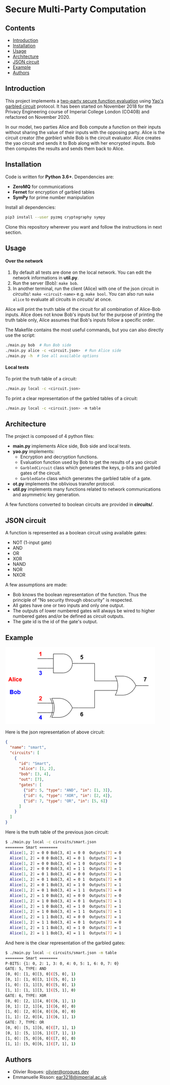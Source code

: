 # Secure Multi-Party Computation

## Contents
* [Introduction](#introduction)
* [Installation](#installation)
* [Usage](#usage)
* [Architecture](#architecture)
* [JSON circuit](#json-circuit)
* [Example](#example)
* [Authors](#authors)

## Introduction
This project implements a
[two-party secure function evaluation](https://en.wikipedia.org/wiki/Secure_two-party_computation)
using
[Yao's garbled circuit](https://en.wikipedia.org/wiki/Garbled_circuit)
protocol. It has been started on November 2018 for the Privacy Engineering
course of Imperial College London (CO408) and refactored on November 2020.

In our model, two parties Alice and Bob compute a function on their inputs
without sharing the value of their inputs with the opposing party. Alice is
the circuit creator (the *garbler*) while Bob is the circuit evaluator. Alice
creates the yao circuit and sends it to Bob along with her encrypted inputs.
Bob then computes the results and sends them back to Alice.

## Installation
Code is written for **Python 3.6+**. Dependencies are:
* **ZeroMQ** for communications
* **Fernet** for encryption of garbled tables
* **SymPy** for prime number manipulation

Install all dependencies:
```sh
pip3 install --user pyzmq cryptography sympy
```

Clone this repository wherever you want and follow the instructions in next
section.

## Usage

#### Over the network
1. By default all tests are done on the local network.
  You can edit the network informations in **util.py**.
2. Run the server (Bob): `make bob`.
3. In another terminal, run the client (Alice) with one of the json circuit
  in *circuits/*: `make <circuit-name>` e.g. `make bool`. You can also run
  `make alice` to evaluate all circuits in *circuits/* at once.

Alice will print the truth table of the circuit for all combination of
Alice-Bob inputs. Alice does not know Bob's inputs but for the purpose of
printing the truth table only, Alice assumes that Bob's inputs follow a
specific order.

The Makefile contains the most useful commands, but you can also directly use
the script:
```sh
./main.py bob  # Run Bob side
./main.py alice -c <circuit.json>  # Run Alice side
./main.py -h  # See all available options
```

#### Local tests
To print the truth table of a circuit:
```sh
./main.py local -c <circuit.json>
```

To print a clear representation of the garbled tables of a circuit:
```sh
./main.py local -c <circuit.json> -m table
```

## Architecture
The project is composed of 4 python files:
* **main.py** implements Alice side, Bob side and local tests.
* **yao.py** implements:
    * Encryption and decryption functions.
    * Evaluation function used by Bob to get the results of a yao circuit
    * `GarbledCircuit` class which generates the keys, p-bits and garbled
      gates of the circuit.
    * `GarbledGate` class which generates the garbled table of a gate.
* **ot.py** implements the oblivious transfer protocol.
* **util.py** implements many functions related to network communications and
  asymmetric key generation.

A few functions converted to boolean circuits are provided in **circuits/**.

## JSON circuit
A function is represented as a boolean circuit using available gates:
* NOT (1-input gate)
* AND
* OR
* XOR
* NAND
* NOR
* NXOR

A few assumptions are made:
* Bob knows the boolean representation of the function. Thus the principle of
  "No security through obscurity" is respected.
* All gates have one or two inputs and only one output.
* The outputs of lower numbered gates will always be wired to higher numbered
  gates and/or be defined as circuit outputs.
* The gate id is the id of the gate's output.

## Example
![smart](./figures/smart.png)

Here is the json representation of above circuit:
```json
{
  "name": "smart",
  "circuits": [
    {
      "id": "Smart",
      "alice": [1, 2],
      "bob": [3, 4],
      "out": [7],
      "gates": [
        {"id": 5, "type": "AND", "in": [1, 3]},
        {"id": 6, "type": "XOR", "in": [2, 4]},
        {"id": 7, "type": "OR", "in": [5, 6]}
      ]
    }
  ]
}
```

Here is the truth table of the previous json circuit:
```sh
$ ./main.py local -c circuits/smart.json
======== Smart ========
  Alice[1, 2] = 0 0 Bob[3, 4] = 0 0  Outputs[7] = 0
  Alice[1, 2] = 0 0 Bob[3, 4] = 0 1  Outputs[7] = 1
  Alice[1, 2] = 0 0 Bob[3, 4] = 1 0  Outputs[7] = 0
  Alice[1, 2] = 0 0 Bob[3, 4] = 1 1  Outputs[7] = 1
  Alice[1, 2] = 0 1 Bob[3, 4] = 0 0  Outputs[7] = 1
  Alice[1, 2] = 0 1 Bob[3, 4] = 0 1  Outputs[7] = 0
  Alice[1, 2] = 0 1 Bob[3, 4] = 1 0  Outputs[7] = 1
  Alice[1, 2] = 0 1 Bob[3, 4] = 1 1  Outputs[7] = 0
  Alice[1, 2] = 1 0 Bob[3, 4] = 0 0  Outputs[7] = 0
  Alice[1, 2] = 1 0 Bob[3, 4] = 0 1  Outputs[7] = 1
  Alice[1, 2] = 1 0 Bob[3, 4] = 1 0  Outputs[7] = 1
  Alice[1, 2] = 1 0 Bob[3, 4] = 1 1  Outputs[7] = 1
  Alice[1, 2] = 1 1 Bob[3, 4] = 0 0  Outputs[7] = 1
  Alice[1, 2] = 1 1 Bob[3, 4] = 0 1  Outputs[7] = 0
  Alice[1, 2] = 1 1 Bob[3, 4] = 1 0  Outputs[7] = 1
  Alice[1, 2] = 1 1 Bob[3, 4] = 1 1  Outputs[7] = 1
```

And here is the clear representation of the garbled gates:
```sh
$ ./main.py local -c circuits/smart.json -m table
======== Smart ========
P-BITS: {1: 0, 2: 1, 3: 0, 4: 0, 5: 1, 6: 0, 7: 0}
GATE: 5, TYPE: AND
[0, 0]: [1, 0][3, 0]([5, 0], 1)
[0, 1]: [1, 0][3, 1]([5, 0], 1)
[1, 0]: [1, 1][3, 0]([5, 0], 1)
[1, 1]: [1, 1][3, 1]([5, 1], 0)
GATE: 6, TYPE: XOR
[0, 0]: [2, 1][4, 0]([6, 1], 1)
[0, 1]: [2, 1][4, 1]([6, 0], 0)
[1, 0]: [2, 0][4, 0]([6, 0], 0)
[1, 1]: [2, 0][4, 1]([6, 1], 1)
GATE: 7, TYPE: OR
[0, 0]: [5, 1][6, 0]([7, 1], 1)
[0, 1]: [5, 1][6, 1]([7, 1], 1)
[1, 0]: [5, 0][6, 0]([7, 0], 0)
[1, 1]: [5, 0][6, 1]([7, 1], 1)
```

## Authors
* Olivier Roques: <olivier@oroques.dev>
* Emmanuelle Risson: <ear3218@imperial.ac.uk>
